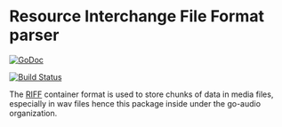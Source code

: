 # Resource Interchange File Format parser

[![GoDoc](http://godoc.org/audio/wav/riff?status.svg)](http://godoc.org/go-audio/riff)

[![Build
Status](https://travis-ci.org/go-audio/riff.png)](https://travis-ci.org/go-audio/riff)

The [RIFF](https://en.wikipedia.org/wiki/Resource_Interchange_File_Format) container format is used to store chunks of data in media files, especially in wav files hence this package inside under the go-audio organization.
